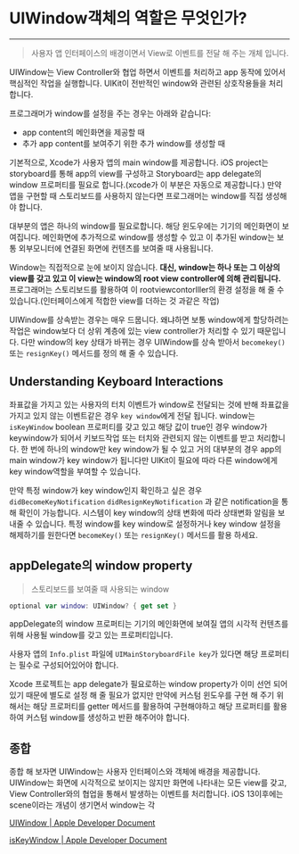 # UIWindow객체의 역할은 무엇인가?

---

> 사용자 앱 인터페이스의 배경이면서 View로 이벤트를 전달 해 주는 개체 입니다.



UIWindow는 View Controller와 협업 하면서 이벤트를 처리하고 app 동작에 있어서 핵심적인 작업을 실행합니다. UIKit이 전반적인 window와 관련된 상호작용들을 처리합니다.



프로그래머가 window를 설정을 주는 경우는 아래와 같습니다:

- app content의 메인화면을 제공할 때
- 추가 app content를 보여주기 위한 추가 window를 생성할 때

기본적으로, Xcode가 사용자 앱의 main window를 제공합니다. iOS project는 storyboard를 통해 app의 view를 구성하고 Storyboard는 app delegate의 window 프로퍼티를 필요로 합니다.(xcode가 이 부분은 자동으로 제공합니다.) 만약 앱을 구현할 때 스토리보드를 사용하지 않는다면 프로그래머는 window를 직접 생성해야 합니다.



대부분의 앱은 하나의 window를 필요로합니다. 해당 윈도우에는 기기의 메인화면이 보여집니다. 메인화면에 추가적으로 window를 생성할 수 있고 이 추가된 window는 보통 외부모니터에 연결된 화면에 컨텐츠를 보여줄 때 사용됩니다.



Window는 직접적으로 눈에 보이지 않습니다. **대신, window는 하나 또는 그 이상의 view를 갖고 있고 이 view는 window의 root view controller에 의해 관리됩니다.** 프로그래머는 스토리보드를 활용하여 이 rootviewcontorlller의 환경 설정을 해 줄 수 있습니다.(인터페이스에게 적합한 view를 더하는 것 과같은 작업)

UIWindow를 상속받는 경우는 매우 드뭅니다. 왜냐하면 보통 window에게 할당하려는 작업은 window보다 더 상위 계층에 있는 view controller가 처리할 수 있기 때문입니다. 다만 window의 key 상태가 바뀌는 경우 UIWindow를 상속 받아서 `becomekey()` 또는 `resignKey()` 메서드를 정의 해 줄 수 있습니다.



## Understanding Keyboard Interactions

좌표값을 가지고 있는 사용자의 터치 이벤트가 window로 전달되는 것에 반해 좌표값을 가지고 있지 않는 이벤트같은 경우 `key window`에게 전달 됩니다. window는 `isKeyWindow` boolean 프로퍼티를 갖고 있고 해당 값이 true인 경우 window가 keywindow가 되어서 키보드작업 또는 터치와 관련되지 않는 이벤트를 받고 처리합니다. 한 번에 하나의 window만 key window가 될 수 있고 거의 대부분의 경우 app의 main window가 key window가 됩니다만 UIKit이 필요에 따라 다른 window에게 key window역할을 부여할 수 있습니다.

만약 특정 window가 key window인지 확인하고 싶은 경우 `didBecomeKeyNotification` `didResignKeyNotification` 과 같은 notification을 통해 확인이 가능합니다. 시스템이 key window의 상태 변화에 따라 상태변화 알림을 보내줄 수 있습니다. 특정 window를 key window로 설정하거나 key window 설정을 해제하기를 원한다면 `becomeKey()` 또는 `resignKey()` 메서드를 활용 하세요.



## appDelegate의 window property

> 스토리보드를 보여줄 때 사용되는 window

```swift
optional var window: UIWindow? { get set }
```

appDelegate의 window 프로퍼티는 기기의 메인화면에 보여질 앱의 시각적 컨텐츠를 위해 사용될 window를 갖고 있는 프로퍼티입니다.

사용자 앱의 `Info.plist` 파일에 `UIMainStoryboardFile key`가 있다면 해당 프로퍼티는 필수로 구성되어있어야 합니다.

Xcode 프로젝트는 app delegate가 필요로하는 window property가 이미 선언 되어있기 때문에 별도로 설정 해 줄 필요가 없지만 만약에 커스텀 윈도우를 구현 해 주기 위해서는 해당 프로퍼티를 getter 메서드를 활용하여 구현해야하고 해당 프로퍼티를 활용하여 커스텀 window를 생성하고 반환 해주어야 합니다.



## 종합

종합 해 보자면 UIWindow는 사용자 인터페이스와 객체에 배경을 제공합니다. UIWindow는 화면에 시각적으로 보이지는 않지만 화면에 나타내는 모든 view를 갖고, View Controller와의 협업을 통해서 발생하는 이벤트를 처리합니다. iOS 13이후에는 scene이라는 개념이 생기면서 window는 각 



[UIWindow | Apple Developer Document](https://developer.apple.com/documentation/uikit/uiwindow)

[isKeyWindow | Apple Developer Document](https://developer.apple.com/documentation/uikit/uiwindow/1621612-iskeywindow)